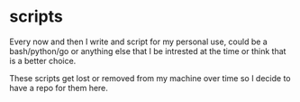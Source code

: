 # scripts
Every now and then I write and script for my personal use, could be a bash/python/go or anything else that I be intrested at the time or think that is a better choice.

These scripts get lost or removed from my machine over time so I decide to have a repo for them here.
